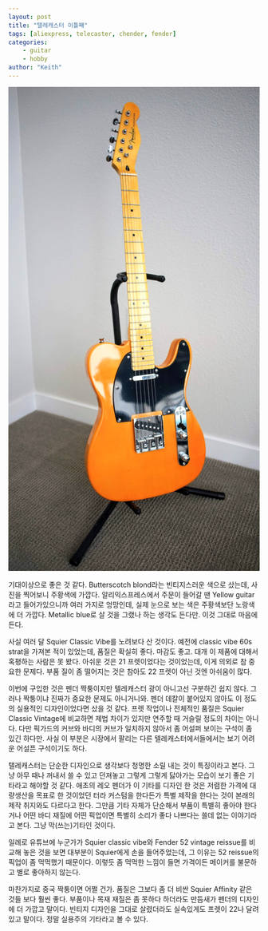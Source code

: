 ```yaml
---
layout: post
title: "텔레캐스터 이틀째"
tags: [aliexpress, telecaster, chender, fender]
categories:
    - guitar
    - hobby
author: "Keith"
---
```


![my new telecaster](/assets/img/telecaster2.jpg)

기대이상으로 좋은 것 같다. Butterscotch blond라는 빈티지스러운 색으로 샀는데, 사진을 찍어보니 주황색에 가깝다. 알리익스프레스에서 주문이 들어갈 땐 Yellow guitar라고 들어가있으니까 여러 가지로 엉망인데, 실제 눈으로 보는 색은 주황색보단 노랑색에 더 가깝다. Metallic blue로 살 것을 그랬나 하는 생각도 든다만. 이것 그대로 마음에 든다.

사실 여러 달 Squier Classic Vibe를 노려보다 산 것이다. 예전에 classic vibe 60s strat을 가져본 적이 있었는데, 품질은 확실히 좋다. 마감도 좋고. 대개 이 제품에 대해서 혹평하는 사람은 못 봤다. 아쉬운 것은 21 프렛이었다는 것이었는데, 이게 의외로 참 중요한 문제다. 부품 질이 좀 떨어지는 것은 참아도 22 프렛이 아닌 것엔 아쉬움이 많다. 

이번에 구입한 것은 펜더 짝퉁이지만 텔레캐스터 광이 아니고선 구분하긴 쉽지 않다. 그러나 짝퉁이냐 진짜가 중요한 문제도 아니거니와. 펜더 데칼이 붙어있지 않아도 이 정도의 실용적인 디자인이었다면 샀을 것 같다. 프렛 작업이나 전체적인 품질은 Squier Classic Vintage에 비교하면 제법 차이가 있지만 연주할 때 거슬릴 정도의 차이는 아니다. 다만 픽가드의 커브와 바디의 커브가 일치하지 않아서 좀 어설퍼 보이는 구석이 좀 있긴 하다만. 사실 이 부분은 시장에서 팔리는 다른 텔레캐스터에서들에서는 보기 어려운 어설픈 구석이기도 하다.

탤레캐스터는 단순한 디자인으로 생각보다 청명한 소릴 내는 것이 특징이라고 본다. 그냥 아무 때나 꺼내서 쓸 수 있고 던져놓고 그렇게 그렇게 닳아가는 모습이 보기 좋은 기타라고 해야할 것 같다. 애초의 레오 펜더가 이 기타를 디자인 한 것은 저렴한 가격에 대량생산을 목표로 한 것이었던 터라 커스텀을 한다든가 특별 제작을 한다는 것이 본래의 제작 취지와도 다르다고 한다. 그만큼 기타 자체가 단순해서 부품이 특별히 좋아야 한다거나 어떤 바디 재질에 어떤 픽업이면 특별히 소리가 좋다 나쁘다는 쓸데 없는 이야기라고 본다. 그냥 막(쓰는)기타인 것이다. 

일례로 유튜브에 누군가가 Squier classic vibe와 Fender 52 vintage reissue를 비교해 놓은 것을 보면 대부분이 Squier에게 손을 들어주었는데, 그 이유는 52 reissue의 픽업이 좀 먹먹했기 때문이다. 이렇듯 좀 먹먹한 느낌이 들면 가격이든 메이커를 불문하고 별로 좋아하지 않는다. 

마찬가지로 중국 짝퉁이면 어쩔 건가. 품질은 그보다 좀 더 비싼 Squier Affinity 같은 것들 보다 훨씬 좋다. 부품이나 목재 재질은 좀 못하다 하더라도 만듬새가 펜더의 디자인에 더 가깝고 말이다. 빈티지 디자인을 그대로 살렸더라도 실속있게도 프렛이 22나 달려있고 말이다. 정말 실용주의 기타라고 볼 수 있다. 